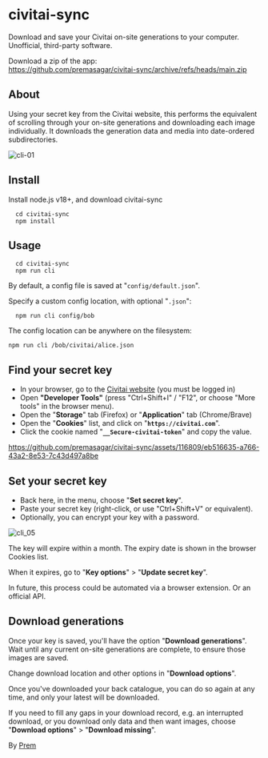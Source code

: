 # civitai-sync

Download and save your Civitai on-site generations to your computer.  
Unofficial, third-party software.

Download a zip of the app:  
https://github.com/premasagar/civitai-sync/archive/refs/heads/main.zip

## About
Using your secret key from the Civitai website, this performs the
equivalent of scrolling through your on-site generations and downloading
each image individually. It downloads the generation data and media into
date-ordered subdirectories.

![cli-01](https://github.com/premasagar/civitai-sync/assets/116809/6fef785b-746f-4a95-9cbd-205ebf736777)

## Install

Install node.js v18+, and download civitai-sync

```
  cd civitai-sync
  npm install
```

## Usage

```
  cd civitai-sync
  npm run cli
```

By default, a config file is saved at "`config/default.json`".

Specify a custom config location, with optional "`.json`":

```
  npm run cli config/bob
```

The config location can be anywhere on the filesystem: 

```
npm run cli /bob/civitai/alice.json
```

## Find your secret key

- In your browser, go to the [Civitai website](https://civitai.com) (you must be logged in)
- Open **"Developer Tools"** (press "Ctrl+Shift+I" / "F12", or choose
"More tools" in the browser menu).
- Open the "**Storage**" tab (Firefox) or "**Application**" tab (Chrome/Brave)
- Open the "**Cookies**" list, and click on "**`https://civitai.com`**".
- Click the cookie named "**`__Secure-civitai-token`**" and copy the value.


https://github.com/premasagar/civitai-sync/assets/116809/eb516635-a766-43a2-8e53-7c43d497a8be


## Set your secret key

- Back here, in the menu, choose "**Set secret key**".
- Paste your secret key (right-click, or use "Ctrl+Shift+V" or equivalent).
- Optionally, you can encrypt your key with a password.

![cli_05](https://github.com/premasagar/civitai-sync/assets/116809/119a324c-df2d-49f6-88c3-cbbfd3d315f6)

The key will expire within a month.
The expiry date is shown in the browser Cookies list.

When it expires, go to "**Key options**" > "**Update secret key**".

In future, this process could be automated via a browser extension.
Or an official API.

## Download generations

Once your key is saved, you'll have the option "**Download generations**".
Wait until any current on-site generations are complete, to ensure
those images are saved.

Change download location and other options in "**Download options**".

Once you've downloaded your back catalogue, you can do so again at any
time, and only your latest will be downloaded.

If you need to fill any gaps in your download record, e.g. an
interrupted download, or you download only data and then want images,
choose "**Download options**" > "**Download missing**".

By [Prem](https://premasagar.com)
